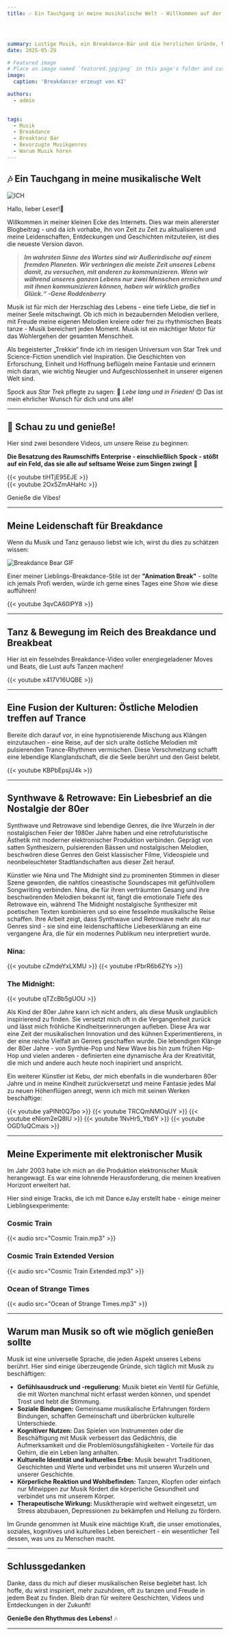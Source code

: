 ```yaml
---
title: 🎶 Ein Tauchgang in meine musikalische Welt - Willkommen auf der Reise!




summary: Lustige Musik, ein Breakdance-Bär und die herzlichen Gründe, Musik zu genießen, so oft man kann. 🤩
date: 2025-05-29

# Featured image
# Place an image named `featured.jpg/png` in this page's folder and customize its options here.
image:
  caption: 'Breakdancer erzeugt von KI'

authors:
  - admin
  

tags:
  - Musik
  - Breakdance
  - Breaktanz Bär
  - Bevorzugte Musikgenres
  - Warum Musik hören
---
```

## 🎶 Ein Tauchgang in meine musikalische Welt

![ICH](/de/post/get-started/break.png)  

Hallo, lieber Leser!👋

Willkommen in meiner kleinen Ecke des Internets. Dies war mein allererster Blogbeitrag - und da ich vorhabe, ihn von Zeit zu Zeit zu aktualisieren und meine Leidenschaften, Entdeckungen und Geschichten mitzuteilen, ist dies die neueste Version davon.

> ***Im wahrsten Sinne des Wortes sind wir Außerirdische auf einem fremden Planeten. Wir verbringen die meiste Zeit unseres Lebens damit, zu versuchen, mit anderen zu kommunizieren. Wenn wir während unseres ganzen Lebens nur zwei Menschen erreichen und mit ihnen kommunizieren können, haben wir wirklich großes Glück.“ -Gene Roddenberry***  

Musik ist für mich der Herzschlag des Lebens - eine tiefe Liebe, die tief in meiner Seele mitschwingt. Ob ich mich in bezaubernden Melodien verliere, mit Freude meine eigenen Melodien kreiere oder frei zu rhythmischen Beats tanze - Musik bereichert jeden Moment. Musik ist ein mächtiger Motor für das Wohlergehen der gesamten Menschheit.

Als begeisterter „Trekkie“ finde ich im riesigen Universum von Star Trek und Science-Fiction unendlich viel Inspiration. Die Geschichten von Erforschung, Einheit und Hoffnung beflügeln meine Fantasie und erinnern mich daran, wie wichtig Neugier und Aufgeschlossenheit in unserer eigenen Welt sind.

Spock aus *Star Trek* pflegte zu sagen: 🖖 *Lebe lang und in Frieden!* 😊 Das ist mein ehrlicher Wunsch für dich und uns alle!

---

## 🎥 Schau zu und genieße!

Hier sind zwei besondere Videos, um unsere Reise zu beginnen:  

**Die Besatzung des Raumschiffs Enterprise - einschließlich Spock - stößt auf ein Feld, das sie alle auf seltsame Weise zum Singen zwingt** 🤭

{{< youtube tiHTjE95EJE >}}  
{{< youtube 2Ox5ZmAHaHc >}}  

Genieße die Vibes!

---

## Meine Leidenschaft für Breakdance

Wenn du Musik und Tanz genauso liebst wie ich, wirst du dies zu schätzen wissen:

![Breakdance Bear GIF](/de/post/get-started/bear.gif)  

Einer meiner Lieblings-Breakdance-Stile ist der **"Animation Break"** - sollte ich jemals Profi werden, würde ich gerne eines Tages eine Show wie diese aufführen!

{{< youtube 3qvCA60lPY8 >}}  

---

## Tanz & Bewegung im Reich des Breakdance und Breakbeat

Hier ist ein fesselndes Breakdance-Video voller energiegeladener Moves und Beats, die Lust aufs Tanzen machen!

{{< youtube x417V16UQBE >}}  

---

## Eine Fusion der Kulturen: Östliche Melodien treffen auf Trance

Bereite dich darauf vor, in eine hypnotisierende Mischung aus Klängen einzutauchen - eine Reise, auf der sich uralte östliche Melodien mit pulsierenden Trance-Rhythmen vermischen. Diese Verschmelzung schafft eine lebendige Klanglandschaft, die die Seele berührt und den Geist belebt.

{{< youtube KBPbEpsjU4k >}}  

---

## Synthwave & Retrowave: Ein Liebesbrief an die Nostalgie der 80er

Synthwave und Retrowave sind lebendige Genres, die ihre Wurzeln in der nostalgischen Feier der 1980er Jahre haben und eine retrofuturistische Ästhetik mit moderner elektronischer Produktion verbinden. Geprägt von satten Synthesizern, pulsierenden Bässen und nostalgischen Melodien, beschwören diese Genres den Geist klassischer Filme, Videospiele und neonbeleuchteter Stadtlandschaften aus dieser Zeit herauf.

Künstler wie Nina und The Midnight sind zu prominenten Stimmen in dieser Szene geworden, die nahtlos cineastische Soundscapes mit gefühlvollem Songwriting verbinden. Nina, die für ihren verträumten Gesang und ihre beschwörenden Melodien bekannt ist, fängt die emotionale Tiefe des Retrowave ein, während The Midnight nostalgische Synthesizer mit poetischen Texten kombinieren und so eine fesselnde musikalische Reise schaffen. Ihre Arbeit zeigt, dass Synthwave und Retrowave mehr als nur Genres sind - sie sind eine leidenschaftliche Liebeserklärung an eine vergangene Ära, die für ein modernes Publikum neu interpretiert wurde.

### Nina:
{{< youtube cZmdeYxLXMU >}}
{{< youtube rPbrR6b6ZYs >}}

### The Midnight:
{{< youtube qTZcBb5gUOU >}}

Als Kind der 80er Jahre kann ich nicht anders, als diese Musik unglaublich inspirierend zu finden. Sie versetzt mich oft in die Vergangenheit zurück und lässt mich fröhliche Kindheitserinnerungen aufleben. Diese Ära war eine Zeit der musikalischen Innovation und des kühnen Experimentierens, in der eine reiche Vielfalt an Genres geschaffen wurde. Die lebendigen Klänge der 80er Jahre - von Synthie-Pop und New Wave bis hin zum frühen Hip-Hop und vielen anderen - definierten eine dynamische Ära der Kreativität, die mich und andere auch heute noch inspiriert und anspricht.

Ein weiterer Künstler ist Kebu, der mich ebenfalls in die wunderbaren 80er Jahre und in meine Kindheit zurückversetzt und meine Fantasie jedes Mal zu neuen Höhenflügen anregt, wenn ich mich mit seinen Werken beschäftige:

{{< youtube yaPINt0Q7po >}}
{{< youtube TRCQmNMOqUY >}}
{{< youtube eNiom2eQ8IU >}}
{{< youtube 1NvHr5_Yb6Y >}}
{{< youtube OGD1uQCmais >}}

---

## Meine Experimente mit elektronischer Musik

Im Jahr 2003 habe ich mich an die Produktion elektronischer Musik herangewagt. Es war eine lohnende Herausforderung, die meinen kreativen Horizont erweitert hat.  

Hier sind einige Tracks, die ich mit Dance eJay erstellt habe - einige meiner Lieblingsexperimente:

### Cosmic Train  
{{< audio src="Cosmic Train.mp3" >}}  

### Cosmic Train Extended Version  
{{< audio src="Cosmic Train Extended.mp3" >}}  

### Ocean of Strange Times  
{{< audio src="Ocean of Strange Times.mp3" >}}  

---

## Warum man Musik so oft wie möglich genießen sollte

Musik ist eine universelle Sprache, die jeden Aspekt unseres Lebens berührt. Hier sind einige überzeugende Gründe, sich täglich mit Musik zu beschäftigen:

- **Gefühlsausdruck und -regulierung:** Musik bietet ein Ventil für Gefühle, die mit Worten manchmal nicht erfasst werden können, und spendet Trost und hebt die Stimmung.  
- **Soziale Bindungen:** Gemeinsame musikalische Erfahrungen fördern Bindungen, schaffen Gemeinschaft und überbrücken kulturelle Unterschiede.  
- **Kognitiver Nutzen:** Das Spielen von Instrumenten oder die Beschäftigung mit Musik verbessert das Gedächtnis, die Aufmerksamkeit und die Problemlösungsfähigkeiten - Vorteile für das Gehirn, die ein Leben lang anhalten.  
- **Kulturelle Identität und kulturelles Erbe:** Musik bewahrt Traditionen, Geschichten und Werte und verbindet uns mit unseren Wurzeln und unserer Geschichte.  
- **Körperliche Reaktion und Wohlbefinden:** Tanzen, Klopfen oder einfach nur Mitwippen zur Musik fördert die körperliche Gesundheit und verbindet uns mit unserem Körper.  
- **Therapeutische Wirkung:** Musiktherapie wird weltweit eingesetzt, um Stress abzubauen, Depressionen zu bekämpfen und Heilung zu fördern.

Im Grunde genommen ist Musik eine mächtige Kraft, die unser emotionales, soziales, kognitives und kulturelles Leben bereichert - ein wesentlicher Teil dessen, was uns zu Menschen macht.

---

## Schlussgedanken

Danke, dass du mich auf dieser musikalischen Reise begleitet hast. Ich hoffe, du wirst inspiriert, mehr zuzuhören, oft zu tanzen und Freude in jedem Beat zu finden. Bleib dran für weitere Geschichten, Videos und Entdeckungen in der Zukunft!

**Genieße den Rhythmus des Lebens!** 🎶

---
